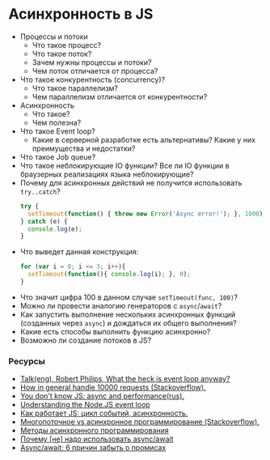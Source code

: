 # Асинхронность в JS

* Процессы и потоки
    * Что такое процесс?
    * Что такое поток?
    * Зачем нужны процессы и потоки?
    * Чем поток отличается от процесса?  
* Что такое конкурентность (concurrency)? 
    * Что такое параллелизм? 
    * Чем параллелизм отличается от конкурентности? 
* Асинхронность
    * Что такое? 
    * Чем полезна?
* Что такое Event loop?
  * Какие в серверной разработке есть альтернативы? Какие у них преимущества и недостатки?
* Что такое Job queue?
* Что такое неблокирующие IO функции? Все ли IO функции в браузерных реализациях языка неблокирующие?
* Почему для асинхронных действий не получится использовать `try..catch`?
    ```javascript
    try {
      setTimeout(function() { throw new Error('Async error!'); }, 1000);
    } catch (e) {
      console.log(e);
    }
    ```
* Что выведет данная конструкция:
    ```javascript
    for (var i = 0; i <= 3; i++){
      setTimeout(function(){ console.log(i); }, 0);
    }
    ```
* Что значит цифра 100 в данном случае `setTimeout(func, 100)`?
* Можно ли провести аналогию генераторов с `async`/`await`?
* Как запустить выполнение нескольких асинхронных функций (созданных через `async`) и дождаться их общего выполнения?
* Какие есть способы выполнить функцию асинхронно?
* Возможно ли создание потоков в JS?

### Ресурсы

* [Talk(eng), Robert Philips, What the heck is event loop anyway?](https://www.youtube.com/watch?v=8aGhZQkoFbQ)
* [How in general handle 10000 requests (Stackoverflow).](https://stackoverflow.com/questions/34855352/how-in-general-does-node-js-handle-10-000-concurrent-requests)
* [You don't know JS: async and performance(rus).](https://github.com/devSchacht/You-Dont-Know-JS/tree/master/async%20%26%20performance)
* [Understanding the Node.JS event loop](http://blog.mixu.net/2011/02/01/understanding-the-node-js-event-loop/)
* [Как работает JS: цикл событий, асинхронность.](https://habr.com/ru/company/ruvds/blog/340508/)
* [Многопоточное vs асинхронное программирование (Stackoverflow).](https://ru.stackoverflow.com/questions/445768/%D0%9C%D0%BD%D0%BE%D0%B3%D0%BE%D0%BF%D0%BE%D1%82%D0%BE%D1%87%D0%BD%D0%BE%D0%B5-vs-%D0%B0%D1%81%D0%B8%D0%BD%D1%85%D1%80%D0%BE%D0%BD%D0%BD%D0%BE%D0%B5-%D0%BF%D1%80%D0%BE%D0%B3%D1%80%D0%B0%D0%BC%D0%BC%D0%B8%D1%80%D0%BE%D0%B2%D0%B0%D0%BD%D0%B8%D0%B5)
* [Методы асинхронного программирования](https://habr.com/ru/company/ruvds/blog/337662/)
* [Почему [не] надо использовать async/await](https://medium.com/@vkozulya/%D0%BF%D0%BE%D1%87%D0%B5%D0%BC%D1%83-%D0%BD%D0%B5-%D0%BD%D0%B0%D0%B4%D0%BE-%D0%B8%D1%81%D0%BF%D0%BE%D0%BB%D1%8C%D0%B7%D0%BE%D0%B2%D0%B0%D1%82%D1%8C-async-await-7e999c981049)
* [Async/await: 6 причин забыть о промисах](https://habr.com/ru/company/ruvds/blog/326074/)
